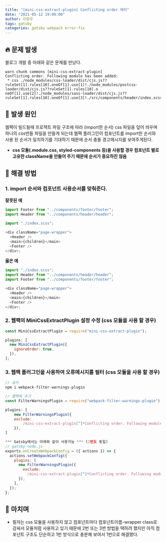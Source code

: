 ```yaml
---
title: "[mini-css-extract-plugin] Conflicting order 에러"
date: "2021-05-12 19:00:00"
author: 이창우
tags: gatsby
categories: gatsby webpack error-fix
---
```


## 🔥 문제 발생

블로그 개발 중 아래와 같은 문제를 만났다.

```
warn chunk commons [mini-css-extract-plugin]
Conflicting order. Following module has been added:
 * css ./node_modules/css-loader/dist/cjs.js??ruleSet[1].rules[10].oneOf[1].use[1]!./node_modules/postcss-loader/dist/cjs.js??ruleSet[1].rules[10].o
neOf[1].use[2]!./node_modules/sass-loader/dist/cjs.js??ruleSet[1].rules[10].oneOf[1].use[3]!./src/components/header/index.scss
```

## 🔌 발생 원인

웹팩이 빌드될때 프로젝트 파일 구조에 따라 (import한 순서) css 파일을 덮어 씌우며 하나의 css번들 파일을 만들게 되는데
웹팩 플러그인이 컴포넌트를 import한 순서와 사용 된 순서가 일치하기를 기대하기 때문에 순서 충돌 경고메시지를 보여주게된다.

- **css 모듈(.module.css, styled-components 등)을 사용할 경우 컴포넌트 별로 고유한 className을 만들어 주기 때문에 순서가 중요하진 않음**

## 🚒 해결 방법

### 1. import 순서와 컴포넌트 사용순서를 맞춰준다.

**잘못된 예**

```js
import Footer from "../components/footer/footer";
import Header from "../components/header/header";

import "./index.scss";

<div className="page-wrapper">
  <Header />
  <main>{children}</main>
  <Footer />
</div>;
```

**옳은 예**

```js
import "./index.scss";
import Header from "../components/header/header";
import Footer from "../components/footer/footer";

<div className="page-wrapper">
  <Header />
  <main>{children}</main>
  <Footer />
</div>;
```

### 2. 웹팩의 MiniCssExtractPlugin 설정 수정 (css 모듈을 사용 할 경우)

```js
const MiniCssExtractPlugin = require("mini-css-extract-plugin");

plugins: [
  new MiniCssExtractPlugin({
    ignoreOrder: true,
  }),
];
```

### 3. 웹팩 플러그인을 사용하여 오류메시지를 필터 (css 모듈을 사용 할 경우)

```js
// 설치
npm i webpack-filter-warnings-plugin

// 웹팩에 추가
const FilterWarningsPlugin = require("webpack-filter-warnings-plugin");

plugins: [
    new FilterWarningsPlugin({
    exclude:
        /mini-css-extract-plugin[^]*Conflicting order. Following module has been added:/,
    }),
]

*** Gatsby에서는 아래와 같이 사용가능 *** (2번도 동일)
// gatsby-node.js
exports.onCreateWebpackConfig = ({ actions }) => {
  actions.setWebpackConfig({
    plugins: [
      new FilterWarningsPlugin({
        exclude:
          /mini-css-extract-plugin[^]*Conflicting order. Following module has been added:/,
      }),
    ],
  });
};
```

## 🐤 마치며

- 필자는 css 모듈을 사용하지 않고 컴포넌트마다 컴포넌트이름-wrapper class로 감싸서 모듈처럼 사용하고 있기 때문에
  2번 또는 3번 방법을 택하려 했지만 아직 컴포넌트 구조도 단순하고 1번 방식으로 충분해 보여서 1번으로 해결했다.

```toc

```
